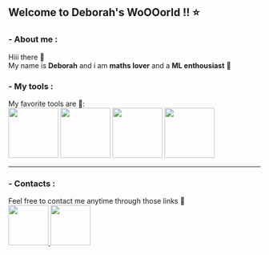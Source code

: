 ## Welcome to Deborah's WoOOorld !! ⭐



### - About me :
Hiii there 🫡
<br/> My name is **Deborah** and i am **maths lover** and a **ML enthousiast** 🌱

### - My tools :
My favorite tools are 🔭:
<br/><img src="https://cdn-icons-png.freepik.com/256/12658/12658496.png?ga=GA1.1.481465288.1747139536&semt=ais_hybrid" height=100>
<img src="https://cdn-icons-png.freepik.com/256/1822/1822899.png?ga=GA1.1.481465288.1747139536&semt=ais_hybrid" height=100>
<img src="https://cdn-icons-png.freepik.com/256/469/469212.png?ga=GA1.1.481465288.1747139536&semt=ais_hybrid" height=100>
<img src="https://cdn-icons-png.freepik.com/256/919/919853.png?ga=GA1.1.481465288.1747139536&semt=ais_hybrid" height=100>


---
### - Contacts :
Feel free to contact me anytime through those links 🌟
<br/><a href="https://www.linkedin.com/in/deborah-razafindrabezandrina-50807634b/" target="blank">
<img src="https://cdn-icons-png.flaticon.com/128/3938/3938044.png" height=80>
</a>
<a href="https://www.instagram.com/soanavalona_7091/" target="blank">
<img src="https://cdn-icons-png.flaticon.com/128/2111/2111463.png" height=80>
</a>


